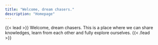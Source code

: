 ```yaml
---
title: "Welcome, dream chasers."
description: "Homepage"
---
```


{{< lead >}} Welcome, dream chasers. This is a place where we can share knowledges, learn from each other and fully explore ourselves.  {{< /lead >}}